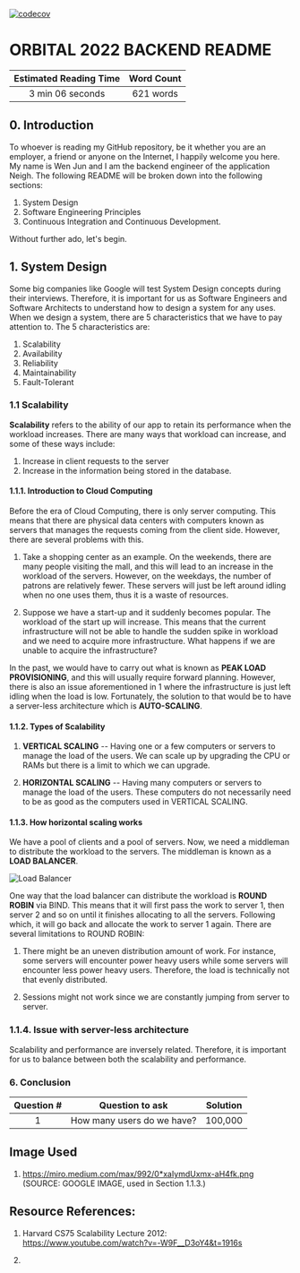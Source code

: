 [![codecov](https://codecov.io/gh/woowenjun99/-ORBITAL-Backend/branch/main/graph/badge.svg?token=kM9iPdOLlW)](https://codecov.io/gh/woowenjun99/-ORBITAL-Backend)

# ORBITAL 2022 BACKEND README

| Estimated Reading Time | Word Count |
| :--------------------: | :--------: |
|    3 min 06 seconds    |  621 words |

## 0. Introduction

To whoever is reading my GitHub repository, be it whether you are an employer, a friend or anyone on the Internet, I happily welcome you here. My name is Wen Jun and I am the backend engineer of the application Neigh. The following README will be broken down into the following sections:

1. System Design
2. Software Engineering Principles
3. Continuous Integration and Continuous Development.


Without further ado, let's begin.  


## 1. System Design

Some big companies like Google will test System Design concepts during their interviews. Therefore, it is important for us as Software Engineers and Software Architects to understand how to design a system for any uses. When we design a system, there are 5 characteristics that we have to pay attention to. The 5 characteristics are:

1. Scalability
2. Availability
3. Reliability
4. Maintainability
5. Fault-Tolerant

### 1.1 Scalability

__Scalability__ refers to the ability of our app to retain its performance when the workload increases. There are many ways that workload can increase, and some of these ways include:

1. Increase in client requests to the server
2. Increase in the information being stored in the database.

#### 1.1.1. Introduction to Cloud Computing

Before the era of Cloud Computing, there is only server computing. This means that there are physical data centers with computers known as servers that manages the requests coming from the client side. However, there are several problems with this.

1. Take a shopping center as an example. On the weekends, there are many people visiting the mall, and this will lead to an increase in the workload of the servers. However, on the weekdays, the number of patrons are relatively fewer. These servers will just be left around idling when no one uses them, thus it is a waste of resources.

2. Suppose we have a start-up and it suddenly becomes popular. The workload of the start up will increase. This means that the current infrastructure will not be able to handle the sudden spike in workload and we need to acquire more infrastructure. What happens if we are unable to acquire the infrastructure?

In the past, we would have to carry out what is known as **PEAK LOAD PROVISIONING**, and this will usually require forward planning. However, there is also an issue aforementioned in 1 where the infrastructure is just left idling when the load is low. Fortunately, the solution to that would be to have a server-less architecture which is **AUTO-SCALING**.

#### 1.1.2. Types of Scalability

1. **VERTICAL SCALING** -- Having one or a few computers or servers to manage the load of the users. We can scale up by upgrading the CPU or RAMs but there is a limit to which we can upgrade. 

2. **HORIZONTAL SCALING** -- Having many computers or servers to manage the load of the users. These computers do not necessarily need to be as good as the computers used in VERTICAL SCALING.

#### 1.1.3. How horizontal scaling works

We have a pool of clients and a pool of servers. Now, we need a middleman to distribute the workload to the servers. The middleman is known as a **LOAD BALANCER**. 

![Load Balancer](https://miro.medium.com/max/992/0*xaIymdUxmx-aH4fk.png)

One way that the load balancer can distribute the workload is **ROUND ROBIN** via BIND. This means that it will first pass the work to server 1, then server 2 and so on until it finishes allocating to all the servers. Following which, it will go back and allocate the work to server 1 again. There are several limitations to ROUND ROBIN:

1. There might be an uneven distribution amount of work. For instance, some servers will encounter power heavy users while some servers will encounter less power heavy users. Therefore, the load is technically not that evenly distributed.

2. Sessions might not work since we are constantly jumping from server to server.

### 1.1.4. Issue with server-less architecture
Scalability and performance are inversely related. Therefore, it is important for us to balance between both the scalability and performance.

### 6. Conclusion

| Question # | Question to ask | Solution |
| :---: | :--------------:| :-------:|
| 1 | How many users do we have? | 100,000 |

## Image Used
1. https://miro.medium.com/max/992/0*xaIymdUxmx-aH4fk.png (SOURCE: GOOGLE IMAGE, used in Section 1.1.3.)

## Resource References:
1. Harvard CS75 Scalability Lecture 2012: https://www.youtube.com/watch?v=-W9F__D3oY4&t=1916s

2. 
